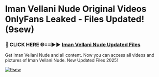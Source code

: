 # Iman Vellani Nude Original Videos 0nlyFans Leaked - Files Updated! (9sew)

<h3>🔴 CLICK HERE 🌐==►► <a href="https://tinyurl.com/yc6ubb5a" rel="nofollow">Iman Vellani Nude Updated Files</a></h3>

Get Iman Vellani Nude and all content. Now you can access all videos and pictures of Iman Vellani Nude. New Updated Files 2025!

[![9sew](https://i.imgur.com/7eu0CRL.gif)](https://tinyurl.com/yc6ubb5a)
